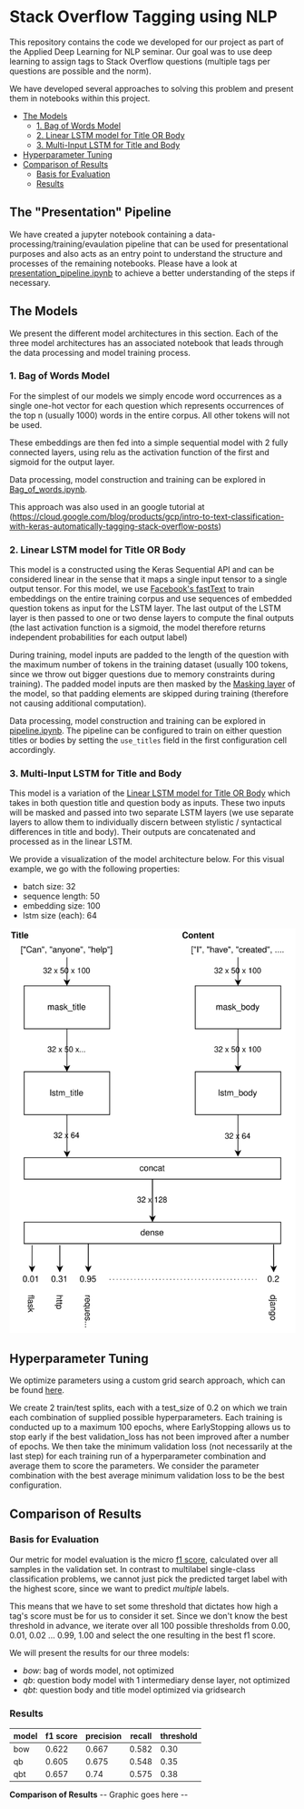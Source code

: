 # Stack Overflow Tagging using NLP

This repository contains the code we developed for our project as part of the Applied Deep Learning for NLP seminar. Our goal was to use deep learning to assign tags to Stack Overflow questions (multiple tags per questions are possible and the norm).

We have developed several approaches to solving this problem and present them in notebooks within this project.

- [The Models](#the-models)
  * [1. Bag of Words Model](#1-bag-of-words-model)
  * [2. Linear LSTM model for Title OR Body](#2-linear-lstm-model-for-title-or-body)
  * [3. Multi-Input LSTM for Title and Body](#3-multi-input-lstm-for-title-and-body)
- [Hyperparameter Tuning](#hyperparameter-tuning)
- [Comparison of Results](#comparison-of-results)
  * [Basis for Evaluation](#basis-for-evaluation)
  * [Results](#results)
  
## The "Presentation" Pipeline
We have created a jupyter notebook containing a data-processing/training/evaulation pipeline that can be used for presentational purposes and also acts as an entry point to understand the structure and processes of the remaining notebooks. Please have a look at [presentation_pipeline.ipynb](presentation_pipeline.ipynb) to achieve a better understanding of the steps if necessary.

## The Models
We present the different model architectures in this section. Each of the three model architectures has an associated notebook that leads through the data processing and model training process.

### 1. Bag of Words Model
For the simplest of our models we simply encode word occurrences as a single one-hot vector for each question which represents occurrences of the top n (usually 1000) words in the entire corpus. All other tokens will not be used.

These embeddings are then fed into a simple sequential model with 2 fully connected layers, using relu as the activation function of the first and sigmoid for the output layer.

Data processing, model construction and training can be explored in [Bag_of_words.ipynb](Bag_of_words.ipynb).

This approach was also used in an google tutorial at (https://cloud.google.com/blog/products/gcp/intro-to-text-classification-with-keras-automatically-tagging-stack-overflow-posts)

### 2. Linear LSTM model for Title OR Body

This model is a constructed using the Keras Sequential API and can be considered linear in the sense that it maps a single input tensor to a single output tensor. For this model, we use [Facebook's fastText](https://fasttext.cc/) to train embeddings on the entire training corpus and use sequences of embedded question tokens as input for the LSTM layer. The last output of the LSTM layer is then passed to one or two dense layers to compute the final outputs (the last activation function is a sigmoid, the model therefore returns independent probabilities for each output label)

During training, model inputs are padded to the length of the question with the maximum number of tokens in the training dataset (usually 100 tokens, since we throw out bigger questions due to memory constraints during training). The padded model inputs are then masked by the [Masking layer](https://www.tensorflow.org/api_docs/python/tf/keras/layers/Masking) of the model, so that padding elements are skipped during training (therefore not causing additional computation).

Data processing, model construction and training can be explored in [pipeline.ipynb](pipeline.ipynb). The pipeline can be configured to train on either question titles or bodies by setting the `use_titles` field in the first configuration cell accordingly.
### 3. Multi-Input LSTM for Title and Body

This model is a variation of the [Linear LSTM model for Title OR Body](#2.-linear-lstm-model-for-title-or-body) which takes in both question title and question body as inputs. These two inputs will be masked and passed into two separate LSTM layers (we use separate layers to allow them to individually discern between stylistic / syntactical differences in title and body). Their outputs are concatenated and processed as in the linear LSTM.

We provide a visualization of the model architecture below. For this visual example, we go with the following properties:
* batch size: 32
* sequence length: 50
* embedding size: 100
* lstm size (each): 64

![model architecture](graphics/title_body_model.svg)

## Hyperparameter Tuning
We optimize parameters using a custom grid search approach, which can be found [here](toolbox/training.py). 

We create 2 train/test splits, each with a test_size of 0.2 on which we train each combination of supplied possible hyperparameters. Each training is conducted up to a maximum 100 epochs, where EarlyStopping allows us to stop early if the best validation_loss has not been improved after a number of epochs. We then take the minimum validation loss (not necessarily at the last step) for each training run of a hyperparameter combination and average them to score the parameters. We consider the parameter combination with the best average minimum validation loss to be the best configuration.

## Comparison of Results

### Basis for Evaluation
Our metric for model evaluation is the micro [f1 score](https://towardsdatascience.com/accuracy-precision-recall-or-f1-331fb37c5cb9), calculated over all samples in the validation set. In contrast to multilabel single-class classification problems, we cannot just pick the predicted target label with the highest score, since we want to predict *multiple* labels. 

This means that we have to set some threshold that dictates how high a tag's score must be for us to consider it set. Since we don't know the best threshold in advance, we iterate over all 100 possible thresholds from 0.00, 0.01, 0.02 ... 0.99, 1.00 and select the one resulting in the best f1 score.

We will present the results for our three models:
* *bow*: bag of words model, not optimized
* *qb*: question body model with 1 intermediary dense layer, not optimized
* *qbt*: question body and title model optimized via gridsearch

### Results

| model | f1 score | precision | recall | threshold |
|-------|----------|-----------|--------|-----------|
| bow   | 0.622    | 0.667     | 0.582  | 0.30      |
| qb    | 0.605    | 0.675     | 0.548  | 0.35      |
| qbt   | 0.657    | 0.74      | 0.575  | 0.38          |

**Comparison of Results**
-- Graphic goes here -- 
